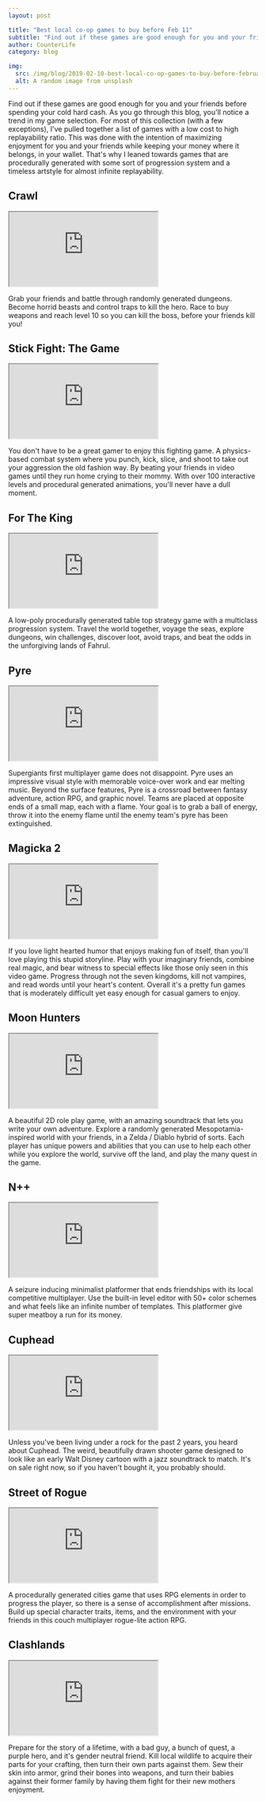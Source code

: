 ```yaml
---
layout: post

title: "Best local co-op games to buy before Feb 11"
subtitle: "Find out if these games are good enough for you and your friends before spending your cold hard cash."
author: CounterLife
category: blog

img:
  src: /img/blog/2019-02-10-best-local-co-op-games-to-buy-before-february-11-2019/chinese-new-year.jpg
  alt: A random image from unsplash
---
```

Find out if these games are good enough for you and your friends before spending your cold hard cash. As you go through this blog, you'll notice a trend in my game selection. For most of this collection (with a few exceptions), I've pulled together a list of games with a low cost to high replayability ratio. This was done with the intention of maximizing enjoyment for you and your friends while keeping your money where it belongs, in your wallet. That's why I leaned towards games that are procedurally generated with some sort of progression system and a timeless artstyle for almost infinite replayability.
<div class="mb-5"></div>

## Crawl

<div class="embed-responsive embed-responsive-16by9 mb-3">
<iframe class="embed-responsive-item" src="https://www.youtube.com/embed/IAqjWpK6IO8" allowfullscreen></iframe>
</div>

Grab your friends and battle through randomly generated dungeons. Become horrid beasts and control traps to kill the hero. Race to buy weapons and reach level 10 so you can kill the boss, before your friends kill you!
<div class="mb-5"></div>

## Stick Fight: The Game

<div class="embed-responsive embed-responsive-16by9 mb-3">
<iframe class="embed-responsive-item" src="https://www.youtube.com/embed/YBlEslDQSEQ" allowfullscreen></iframe>
</div>

You don't have to be a great gamer to enjoy this fighting game. A physics-based combat system where you punch, kick, slice, and shoot to take out your aggression the old fashion way. By beating your friends in video games until they run home crying to their mommy. With over 100 interactive levels and procedural generated animations, you'll never have a dull moment.
<div class="mb-5"></div>

## For The King

<div class="embed-responsive embed-responsive-16by9 mb-3">
<iframe class="embed-responsive-item" src="https://www.youtube.com/embed/rFyeuA0p5FA" allowfullscreen></iframe>
</div>

A low-poly procedurally generated table top strategy game with a multiclass progression system. Travel the world together, voyage the seas, explore dungeons, win challenges, discover loot, avoid traps, and beat the odds in the unforgiving lands of Fahrul.
<div class="mb-5"></div>

## Pyre

<div class="embed-responsive embed-responsive-16by9 mb-3">
<iframe class="embed-responsive-item" src="https://www.youtube.com/embed/9jBbq6c9EEQ" allowfullscreen></iframe>
</div>

Supergiants first multiplayer game does not disappoint. Pyre uses an impressive visual style with memorable voice-over work and ear melting music. Beyond the surface features, Pyre is a crossroad between fantasy adventure, action RPG, and graphic novel. Teams are placed at opposite ends of a small map, each with a flame. Your goal is to grab a ball of energy, throw it into the enemy flame until the enemy team's pyre has been extinguished.
<div class="mb-5"></div>

## Magicka 2

<div class="embed-responsive embed-responsive-16by9 mb-3">
<iframe class="embed-responsive-item" src="https://www.youtube.com/embed/l-U2UWfAtXg" allowfullscreen></iframe>
</div>

If you love light hearted humor that enjoys making fun of itself, than you'll love playing this stupid storyline. Play with your imaginary friends, combine real magic, and bear witness to special effects like those only seen in this video game. Progress through not the seven kingdoms, kill not vampires, and read words until your heart's content. Overall it's a pretty fun games that is moderately difficult yet easy enough for casual gamers to enjoy.
<div class="mb-5"></div>

## Moon Hunters

<div class="embed-responsive embed-responsive-16by9 mb-3">
<iframe class="embed-responsive-item" src="https://www.youtube.com/embed/atrpfIj50fY" allowfullscreen></iframe>
</div>

A beautiful 2D role play game, with an amazing soundtrack that lets you write your own adventure. Explore a randomly generated Mesopotamia-inspired world with your friends, in a Zelda / Diablo hybrid of sorts. Each player has unique powers and abilities that you can use to help each other while you explore the world, survive off the land, and play the many quest in the game.
<div class="mb-5"></div>

## N++

<div class="embed-responsive embed-responsive-16by9 mb-3">
<iframe class="embed-responsive-item" src="https://www.youtube.com/embed/XFl3zU56-e0" allowfullscreen></iframe>
</div>

A seizure inducing minimalist platformer that ends friendships with its local competitive multiplayer. Use the built-in level editor with 50+ color schemes and what feels like an infinite number of templates. This platformer give super meatboy a run for its money.
<div class="mb-5"></div>

## Cuphead

<div class="embed-responsive embed-responsive-16by9 mb-3">
<iframe class="embed-responsive-item" src="https://www.youtube.com/embed/NN-9SQXoi50" allowfullscreen></iframe>
</div>

Unless you've been living under a rock for the past 2 years, you heard about Cuphead. The weird, beautifully drawn shooter game designed to look like an early Walt Disney cartoon with a jazz soundtrack to match. It's on sale right now, so if you haven't bought it, you probably should.
<div class="mb-5"></div>

## Street of Rogue

<div class="embed-responsive embed-responsive-16by9 mb-3">
<iframe class="embed-responsive-item" src="https://www.youtube.com/embed/BadKmGOu5pQ" allowfullscreen></iframe>
</div>

A procedurally generated cities game that uses RPG elements in order to progress the player, so there is a sense of accomplishment after missions. Build up special character traits, items, and the environment with your friends in this couch multiplayer rogue-lite action RPG.
<div class="mb-5"></div>

## Clashlands

<div class="embed-responsive embed-responsive-16by9 mb-3">
<iframe class="embed-responsive-item" src="https://www.youtube.com/embed/q5M6qTEtsSQ" allowfullscreen></iframe>
</div>

Prepare for the story of a lifetime, with a bad guy, a bunch of quest, a purple hero, and it's gender neutral friend. Kill local wildlife to acquire their parts for your crafting, then turn their own parts against them. Sew their skin into armor, grind their bones into weapons, and turn their babies against their former family by having them fight for their new mothers enjoyment.
<div class="mb-5"></div>
